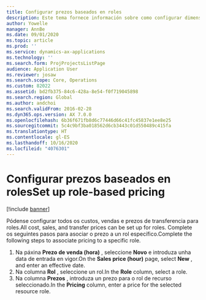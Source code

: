 ```yaml
---
title: Configurar prezos baseados en roles
description: Este tema fornece información sobre como configurar dimensións de prezos para roles específicos.
author: Yowelle
manager: AnnBe
ms.date: 09/01/2020
ms.topic: article
ms.prod: ''
ms.service: dynamics-ax-applications
ms.technology: ''
ms.search.form: ProjProjectsListPage
audience: Application User
ms.reviewer: josaw
ms.search.scope: Core, Operations
ms.custom: 82022
ms.assetid: bd2fb375-84c6-428a-8e54-f0f719045898
ms.search.region: Global
ms.author: andchoi
ms.search.validFrom: 2016-02-28
ms.dyn365.ops.version: AX 7.0.0
ms.openlocfilehash: 6b36f671fb8d6c77446d66c41fc45837e1ee8e25
ms.sourcegitcommit: 5c4c9bf3ba018562d6cb3443c01d550489c415fa
ms.translationtype: HT
ms.contentlocale: gl-ES
ms.lasthandoff: 10/16/2020
ms.locfileid: "4076301"
---
```

# <a name="set-up-role-based-pricing"></a><span data-ttu-id="9b956-103">Configurar prezos baseados en roles</span><span class="sxs-lookup"><span data-stu-id="9b956-103">Set up role-based pricing</span></span>

[!include [banner](../includes/banner.md)]

<span data-ttu-id="9b956-104">Pódense configurar todos os custos, vendas e prezos de transferencia para roles.</span><span class="sxs-lookup"><span data-stu-id="9b956-104">All cost, sales, and transfer prices can be set up for roles.</span></span> <span data-ttu-id="9b956-105">Complete os seguintes pasos para asociar o prezo a un rol específico.</span><span class="sxs-lookup"><span data-stu-id="9b956-105">Complete the following steps to associate pricing to a specific role.</span></span>

1. <span data-ttu-id="9b956-106">Na páxina **Prezo de venda (hora)** , seleccione **Novo** e introduza unha data de entrada en vigor.</span><span class="sxs-lookup"><span data-stu-id="9b956-106">On the **Sales price (hour)** page, select **New** , and enter an effective date.</span></span>
2. <span data-ttu-id="9b956-107">Na columna **Rol** , seleccione un rol.</span><span class="sxs-lookup"><span data-stu-id="9b956-107">In the **Role** column, select a role.</span></span>
3. <span data-ttu-id="9b956-108">Na columna **Prezos** , introduza un prezo para o rol de recurso seleccionado.</span><span class="sxs-lookup"><span data-stu-id="9b956-108">In the **Pricing** column, enter a price for the selected resource role.</span></span>
